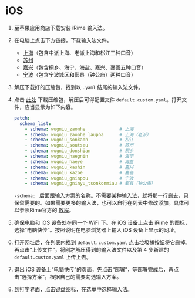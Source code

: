# iOS

1. 至苹果应用商店下载安装 iRime 输入法。

2. 在电脑上点击下方链接，下载输入法文件。

    - [上海](https://codeload.github.com/NGLI/rime-wugniu_zaonhe/zip/master)（包含中派上海、老派上海和松江三种口音）
    - [苏州](https://codeload.github.com/NGLI/rime-wugniu_soutseu/zip/master)
    - [嘉兴](https://codeload.github.com/NGLI/rime-wugniu_kashin/zip/master)（包含桐乡、海宁、海盐、嘉兴、嘉善五种口音）
    - [宁波](https://codeload.github.com/NGLI/rime-wugniu_gninpou/zip/master)（包含宁波城区和鄞县（钟公庙）两种口音）

3. 解压下载好的压缩包，找到以 `.yaml` 结尾的输入法文件。

4. 点击 [此处](https://gist.github.com/shinzoqchiuq/ddeb5014026fce768f7c9ec7d4e01655/archive/5a212e72d35846a31adace031f73b1320484c280.zip) 下载压缩包，解压后可得配置文件 `default.custom.yaml`。打开文件，应当显示为如下内容。

    ```yaml
    patch:
      schema_list:
        - schema: wugniu_zaonhe             # 上海
        - schema: wugniu_zaonhe_laupha      # 上海（老派）
        - schema: wugniu_sonkaon            # 松江
        - schema: wugniu_soutseu            # 苏州
        - schema: wugniu_donshian           # 桐乡
        - schema: wugniu_haegnin            # 海宁
        - schema: wugniu_haeye              # 海盐
        - schema: wugniu_kashin             # 嘉兴
        - schema: wugniu_kazoe              # 嘉善
        - schema: wugniu_gninpou            # 宁波
        - schema: wugniu_gninyu_tsonkonmiau # 鄞县（钟公庙）
    ```

    `-schema: ` 后面跟输入方案的名称。不需要某种输入法，就将那一行删去，只保留需要的。如果需要更多的输入法，也可以自行在列表中修改添加。具体可以参照Rime官方的 [教程](https://github.com/rime/home/wiki/CustomizationGuide#一例定製方案選單)。

5. 确保电脑和 iOS 设备处在同一个 WiFi 下。在 iOS 设备上点击 iRime 的图标，选择“电脑快传”。按照说明在电脑浏览器上输入 iOS 设备上显示的网址。

6. 打开网址后，在列表内找到 `default.custom.yaml` 点击垃圾桶按钮将它删掉。再点击“上传文件”，将刚才解压得到的输入法文件以及第 4 步新建的 `default.custom.yaml` 上传上去。

7. 退出 iOS 设备上“电脑快传”的页面，先点击“部署”，等部署完成后，再点击“选择方案”，根据自己的需要勾选输入方案。

8. 到打字界面，点击键盘图标，在选单中选择输入法。
